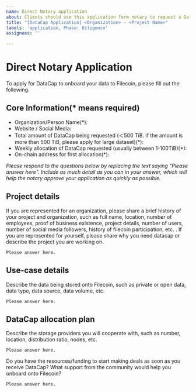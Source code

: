 ```yaml
---
name: Direct Notary application
about: Clients should use this application form notary to request a DataCap allocation
title: "[DataCap Application] <Organization> - <Project Name>"
labels: 'application, Phase: Diligence'
assignees: ''

---
```

# Direct Notary Application

To apply for DataCap to onboard your data to Filecoin, please fill out the following.

## Core Information(* means required)
- Organization/Person Name(*): 
- Website / Social Media:
- Total amount of DataCap being requested (＜500 TiB. if the amount is more than 500 TiB, please apply for large dataset)(*):
- Weekly allocation of DataCap requested (usually between 1-100TiB)(*):
- On-chain address for first allocation(*):

_Please respond to the questions below by replacing the text saying "Please answer here". Include as much detail as you can in your answer, which will help the notary approve your application as quickly as possible._

## Project details

If you are represented for an organization, please share a brief history of your project and organization, such as full name, location, number of employees, proof of business existence, project details, number of users, number of social media followers, history of filecoin participation, etc. .
If you are represented for yourself, please share why you need datacap or describe the project you are working on.
```
Please answer here.
```

## Use-case details

Describe the data being stored onto Filecoin, such as private or open data, data type, data source, data volume, etc.
```
Please answer here.
```

## DataCap allocation plan

Describe the storage providers you will cooperate with, such as number, location, distribution ratio, nodes, etc.
```
Please answer here.
```

Do you have the resources/funding to start making deals as soon as you receive DataCap? What support from the community would help you onboard onto Filecoin?
```
Please answer here.
```
